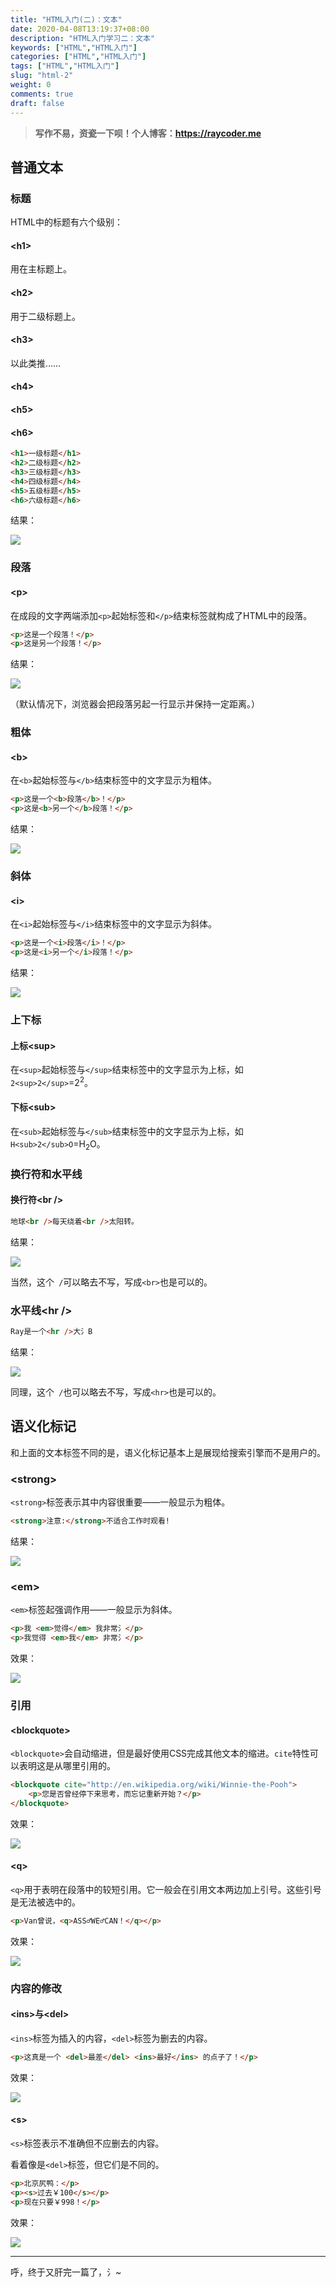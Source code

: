 ```yaml
---
title: "HTML入门(二)：文本"
date: 2020-04-08T13:19:37+08:00
description: "HTML入门学习二：文本"
keywords: ["HTML","HTML入门"]
categories: ["HTML","HTML入门"]
tags: ["HTML","HTML入门"]
slug: "html-2"
weight: 0
comments: true
draft: false
---
```


> **写作不易，资瓷一下呗！个人博客：<https://raycoder.me>**

## 普通文本

### 标题

HTML中的标题有六个级别：

#### <h1\>

用在主标题上。

#### <h2\>

用于二级标题上。

#### <h3\>

以此类推……

#### <h4\>

#### <h5\>

#### <h6\>

```html
<h1>一级标题</h1>
<h2>二级标题</h2>
<h3>三级标题</h3>
<h4>四级标题</h4>
<h5>五级标题</h5>
<h6>六级标题</h6>
```

结果：

![](https://cdn.jsdelivr.net/gh/FFRaycoder/cdn/imgs/20200411132736.png)

### 段落

#### <p\>

在成段的文字两端添加`<p>`起始标签和`</p>`结束标签就构成了HTML中的段落。

```html
<p>这是一个段落！</p>
<p>这是另一个段落！</p>
```

结果：

![](https://cdn.jsdelivr.net/gh/FFRaycoder/cdn/imgs/20200411133205.png)

（默认情况下，浏览器会把段落另起一行显示并保持一定距离。）

### 粗体

#### <b\>

在`<b>`起始标签与`</b>`结束标签中的文字显示为粗体。

```html
<p>这是一个<b>段落</b>！</p>
<p>这是<b>另一个</b>段落！</p>
```

结果：

![](https://cdn.jsdelivr.net/gh/FFRaycoder/cdn/imgs/20200411133919.png)

### 斜体

#### <i\>

在`<i>`起始标签与`</i>`结束标签中的文字显示为斜体。

```html
<p>这是一个<i>段落</i>！</p>
<p>这是<i>另一个</i>段落！</p>
```

结果：

![](https://cdn.jsdelivr.net/gh/FFRaycoder/cdn/imgs/20200411134209.png)

### 上下标

#### 上标<sup\>

在`<sup>`起始标签与`</sup>`结束标签中的文字显示为上标，如`2<sup>2</sup>`=2<sup>2</sup>。

#### 下标<sub\>

在`<sub>`起始标签与`</sub>`结束标签中的文字显示为上标，如`H<sub>2</sub>O`=H<sub>2</sub>O。

### 换行符和水平线

#### 换行符<br /\>

```html
地球<br />每天绕着<br />太阳转。
```

结果：

![](https://cdn.jsdelivr.net/gh/FFRaycoder/cdn/imgs/20200411134916.png)

当然，这个` /`可以略去不写，写成`<br>`也是可以的。

### 水平线<hr /\>

```html
Ray是一个<hr />大氵B
```

结果：

![](https://cdn.jsdelivr.net/gh/FFRaycoder/cdn/imgs/20200411135247.png)

同理，这个` /`也可以略去不写，写成`<hr>`也是可以的。

## 语义化标记

和上面的文本标签不同的是，语义化标记基本上是展现给搜索引擎而不是用户的。

### <strong\>

`<strong>`标签表示其中内容很重要——一般显示为粗体。

```html
<strong>注意:</strong>不适合工作时观看!
```

结果：

![](https://cdn.jsdelivr.net/gh/FFRaycoder/cdn/imgs/20200414115950.png)

### <em\>

`<em>`标签起强调作用——一般显示为斜体。

```html
<p>我 <em>觉得</em> 我非常氵</p>
<p>我觉得 <em>我</em> 非常氵</p>
```

效果：

![](https://cdn.jsdelivr.net/gh/FFRaycoder/cdn/imgs/20200414120553.png)

### 引用

#### <blockquote\>

`<blockquote>`会自动缩进，但是最好使用CSS完成其他文本的缩进。`cite`特性可以表明这是从哪里引用的。

```html
<blockquote cite="http://en.wikipedia.org/wiki/Winnie-the-Pooh">
	<p>您是否曾经停下来思考，而忘记重新开始？</p>
</blockquote>
```

效果：

![](https://cdn.jsdelivr.net/gh/FFRaycoder/cdn/imgs/20200414121204.png)

#### <q\>

`<q>`用于表明在段落中的较短引用。它一般会在引用文本两边加上引号。这些引号是无法被选中的。

```html
<p>Van曾说，<q>ASS♂WE♂CAN！</q></p>
```

效果：

![](https://cdn.jsdelivr.net/gh/FFRaycoder/cdn/imgs/20200414121134.png)

### 内容的修改

#### <ins\>与<del\>

`<ins>`标签为插入的内容，`<del>`标签为删去的内容。

```html
<p>这真是一个 <del>最差</del> <ins>最好</ins> 的点子了！</p>
```

效果：

![](https://cdn.jsdelivr.net/gh/FFRaycoder/cdn/imgs/20200414121349.png)

#### <s\>

`<s>`标签表示不准确但不应删去的内容。

看着像是`<del>`标签，但它们是不同的。

```html
<p>北京尻鸭：</p>
<p><s>过去￥100</s></p>
<p>现在只要￥998！</p>
```

效果：

![](https://cdn.jsdelivr.net/gh/FFRaycoder/cdn/imgs/20200414121618.png)

---

呼，终于又肝完一篇了，氵~